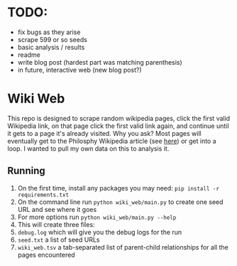 # TODO:
- fix bugs as they arise
- scrape 599 or so seeds
- basic analysis / results
- readme
- write blog post (hardest part was matching parenthesis)
- in future, interactive web (new blog post?)
# Wiki Web

This repo is designed to scrape random wikipedia pages,
click the first valid Wikipedia link,
on that page click the first valid link again,
and continue until it gets to a page it's already visited.
Why you ask?
Most pages will eventually get to the Philosphy Wikipedia article
(see [here](https://en.wikipedia.org/wiki/Wikipedia:Getting_to_Philosophy))
or get into a loop.
I wanted to pull my own data on this to analysis it.

## Running
1. On the first time, install any packages you may need: `pip install -r requirements.txt`
1. On the command line run `python wiki_web/main.py` to create one seed URL and see where it goes
1. For more options run `python wiki_web/main.py --help`
1. This will create three files:
  1. `debug.log` which will give you the debug logs for the run
  1. `seed.txt` a list of seed URLs
  1. `wiki_web.tsv` a tab-separated list of parent-child relationships for all the pages encountered
